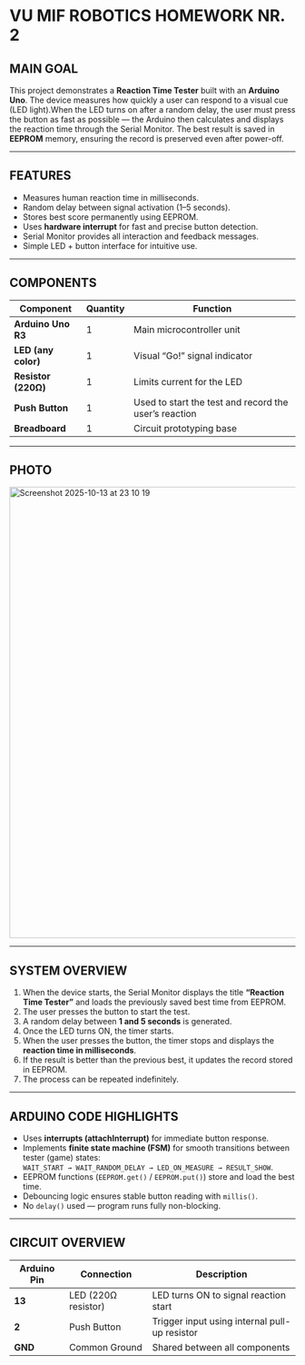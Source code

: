 
# VU MIF ROBOTICS HOMEWORK NR. 2

## MAIN GOAL
This project demonstrates a **Reaction Time Tester** built with an **Arduino Uno**. The device measures how quickly a user can respond to a visual cue (LED light).When the LED turns on after a random delay, the user must press the button as fast as possible — the Arduino then calculates and displays the reaction time through the Serial Monitor. The best result is saved in **EEPROM** memory, ensuring the record is preserved even after power-off.

---

## FEATURES
- Measures human reaction time in milliseconds.
- Random delay between signal activation (1–5 seconds).
- Stores best score permanently using EEPROM.
- Uses **hardware interrupt** for fast and precise button detection.
- Serial Monitor provides all interaction and feedback messages.
- Simple LED + button interface for intuitive use.

---

## COMPONENTS

| Component | Quantity | Function |
|------------|-----------|-----------|
| **Arduino Uno R3** | 1 | Main microcontroller unit |
| **LED (any color)** | 1 | Visual “Go!” signal indicator |
| **Resistor (220Ω)** | 1 | Limits current for the LED |
| **Push Button** | 1 | Used to start the test and record the user’s reaction |
| **Breadboard** | 1 | Circuit prototyping base |


---

## PHOTO

<img width="1107" height="795" alt="Screenshot 2025-10-13 at 23 10 19" src="https://github.com/user-attachments/assets/5ee26fbe-4900-4881-972b-021681c343a8" />

---

## SYSTEM OVERVIEW
1. When the device starts, the Serial Monitor displays the title **“Reaction Time Tester”** and loads the previously saved best time from EEPROM. 
2. The user presses the button to start the test.  
3. A random delay between **1 and 5 seconds** is generated.  
4. Once the LED turns ON, the timer starts.  
5. When the user presses the button, the timer stops and displays the **reaction time in milliseconds**.  
6. If the result is better than the previous best, it updates the record stored in EEPROM.  
7. The process can be repeated indefinitely.

---

## ARDUINO CODE HIGHLIGHTS
- Uses **interrupts (attachInterrupt)** for immediate button response.  
- Implements **finite state machine (FSM)** for smooth transitions between tester (game) states:  
  `WAIT_START → WAIT_RANDOM_DELAY → LED_ON_MEASURE → RESULT_SHOW`.  
- EEPROM functions (`EEPROM.get()` / `EEPROM.put()`) store and load the best time.  
- Debouncing logic ensures stable button reading with `millis()`.  
- No `delay()` used — program runs fully non-blocking.

---

## CIRCUIT OVERVIEW

| Arduino Pin | Connection | Description |
|--------------|-------------|--------------|
| **13** | LED (220Ω resistor) | LED turns ON to signal reaction start |
| **2** | Push Button | Trigger input using internal pull-up resistor |
| **GND** | Common Ground | Shared between all components |





